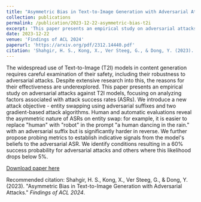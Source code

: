 ```yaml
---
title: "Asymmetric Bias in Text-to-Image Generation with Adversarial Attacks"
collection: publications
permalink: /publication/2023-12-22-asymmetric-bias-t2i
excerpt: 'This paper presents an empirical study on adversarial attacks against Text-to-Image models, focusing on analyzing factors associated with attack success rates.'
date: 2023-12-22
venue: 'Findings of ACL 2024'
paperurl: 'https://arxiv.org/pdf/2312.14440.pdf'
citation: 'Shahgir, H. S., Kong, X., Ver Steeg, G., & Dong, Y. (2023). &quot;Asymmetric Bias in Text-to-Image Generation with Adversarial Attacks.&quot; <i>Findings of ACL 2024</i>.'
---
```

The widespread use of Text-to-Image (T2I) models in content generation requires careful examination of their safety, including their robustness to adversarial attacks. Despite extensive research into this, the reasons for their effectiveness are underexplored. This paper presents an empirical study on adversarial attacks against T2I models, focusing on analyzing factors associated with attack success rates (ASRs). We introduce a new attack objective - entity swapping using adversarial suffixes and two gradient-based attack algorithms. Human and automatic evaluations reveal the asymmetric nature of ASRs on entity swap: for example, it is easier to replace "human" with "robot" in the prompt "a human dancing in the rain." with an adversarial suffix but is significantly harder in reverse. We further propose probing metrics to establish indicative signals from the model's beliefs to the adversarial ASR. We identify conditions resulting in a 60% success probability for adversarial attacks and others where this likelihood drops below 5%.

[Download paper here](https://arxiv.org/pdf/2312.14440.pdf)

Recommended citation: Shahgir, H. S., Kong, X., Ver Steeg, G., & Dong, Y. (2023). "Asymmetric Bias in Text-to-Image Generation with Adversarial Attacks." <i>Findings of ACL 2024</i>.